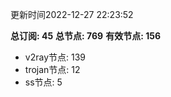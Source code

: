 更新时间2022-12-27 22:23:52

**总订阅: 45**
**总节点: 769**
**有效节点: 156**
- v2ray节点: 139
- trojan节点: 12
- ss节点: 5
